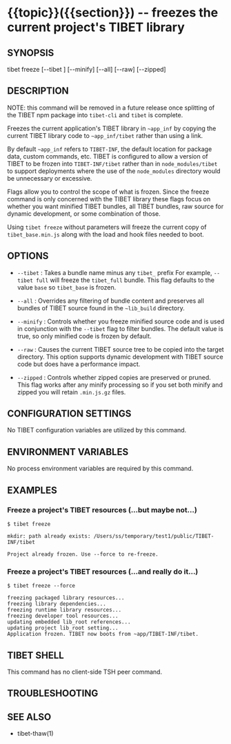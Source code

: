 {{topic}}({{section}}) -- freezes the current project's TIBET library
=============================================

## SYNOPSIS

tibet freeze [--tibet <bundle>] [--minify] [--all] [--raw] [--zipped]

## DESCRIPTION

NOTE: this command will be removed in a future release once splitting
of the TIBET npm package into `tibet-cli` and `tibet` is complete.

Freezes the current application's TIBET library in `~app_inf` by copying the
current TIBET library code to `~app_inf/tibet` rather than using a link.

By default `~app_inf` refers to `TIBET-INF`, the default location for
package data, custom commands, etc. TIBET is configured to allow
a version of TIBET to be frozen into `TIBET-INF/tibet` rather than
in `node_modules/tibet` to support deployments where the use of the
`node_modules` directory would be unnecessary or excessive.

Flags allow you to control the scope of what is frozen. Since the
freeze command is only concerned with the TIBET library these flags
focus on whether you want minified TIBET bundles, all TIBET bundles,
raw source for dynamic development, or some combination of those.

Using `tibet freeze` without parameters will freeze the current copy
of `tibet_base.min.js` along with the load and hook files needed to boot.

## OPTIONS

  * `--tibet` :
    Takes a bundle name minus any `tibet_` prefix For example, `--tibet full`
will freeze the `tibet_full` bundle. This flag defaults to the value `base` so
`tibet_base` is frozen.

  * `--all` :
    Overrides any filtering of bundle content and preserves all bundles of TIBET
source found in the `~lib_build` directory.

  * `--minify` :
    Controls whether you freeze minified source code and is used in conjunction
with the `--tibet` flag to filter bundles. The default value is true, so only
minified code is frozen by default.

  * `--raw` :
    Causes the current TIBET source tree to be copied into the target directory.
This option supports dynamic development with TIBET source code but does have a
performance impact.

  * `--zipped` :
    Controls whether zipped copies are preserved or pruned. This flag works
after any minify processing so if you set both minify and zipped you will retain
`.min.js.gz` files.

## CONFIGURATION SETTINGS

No TIBET configuration variables are utilized by this command.

## ENVIRONMENT VARIABLES

No process environment variables are required by this command.

## EXAMPLES

### Freeze a project's TIBET resources (...but maybe not...)

    $ tibet freeze

    mkdir: path already exists: /Users/ss/temporary/test1/public/TIBET-INF/tibet

    Project already frozen. Use --force to re-freeze.

### Freeze a project's TIBET resources (...and really do it...)

    $ tibet freeze --force

    freezing packaged library resources...
    freezing library dependencies...
    freezing runtime library resources...
    freezing developer tool resources...
    updating embedded lib_root references...
    updating project lib_root setting...
    Application frozen. TIBET now boots from ~app/TIBET-INF/tibet.

## TIBET SHELL

This command has no client-side TSH peer command.

## TROUBLESHOOTING


## SEE ALSO

  * tibet-thaw(1)
